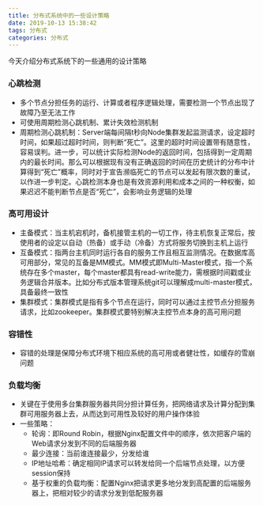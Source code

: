```yaml
---
title: 分布式系统中的一些设计策略
date: 2019-10-13 15:38:42
tags: 分布式
categories: 分布式
---
```

今天介绍分布式系统下的一些通用的设计策略

### 心跳检测
- 多个节点分担任务的运行、计算或者程序逻辑处理，需要检测一个节点出现了故障乃至无法工作
- 可使用周期检测心跳机制、累计失效检测机制
- 周期检测心跳机制：Server端每间隔t秒向Node集群发起监测请求，设定超时时间，如果超过超时时间，则判断“死亡”。这里的超时时间设置带有随意性，容易误判。进一步，可以统计实际检测Node的返回时间，包括得到一定周期内的最长时间。那么可以根据现有没有正确返回的时间在历史统计的分布中计算得到“死亡”概率，同时对于宣告濒临死亡的节点可以发起有限次数的重试，以作进一步判定。心跳检测本身也是有效资源利用和成本之间的一种权衡，如果迟迟不能判断节点是否“死亡”，会影响业务逻辑的处理

### 高可用设计
- 主备模式：当主机宕机时，备机接管主机的一切工作，待主机恢复正常后，按使用者的设定以自动（热备）或手动（冷备）方式将服务切换到主机上运行
- 互备模式：指两台主机同时运行各自的服务工作且相互监测情况。在数据库高可用部分，常见的互备是MM模式。MM模式即Multi-Master模式，指一个系统存在多个master，每个master都具有read-write能力，需根据时间戳或业务逻辑合并版本。比如分布式版本管理系统git可以理解成multi-master模式，具备最终一致性
- 集群模式：集群模式是指有多个节点在运行，同时可以通过主控节点分担服务请求，比如zookeeper。集群模式要特别解决主控节点本身的高可用问题

### 容错性
- 容错的处理是保障分布式环境下相应系统的高可用或者健壮性，如缓存的雪崩问题

### 负载均衡
- 关键在于使用多台集群服务器共同分担计算任务，把网络请求及计算分配到集群可用服务器上去，从而达到可用性及较好的用户操作体验
- 一些策略：
  - 轮询：即Round Robin，根据Nginx配置文件中的顺序，依次把客户端的Web请求分发到不同的后端服务器
  - 最少连接：当前谁连接最少，分发给谁
  - IP地址哈希：确定相同IP请求可以转发给同一个后端节点处理，以方便session保持
  - 基于权重的负载均衡：配置Nginx把请求更多地分发到高配置的后端服务器上，把相对较少的请求分发到低配服务器
